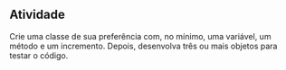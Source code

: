 ## Atividade
Crie uma classe de sua preferência com, no mínimo, uma variável, um método e um incremento. Depois, desenvolva três ou mais objetos para testar o código.
